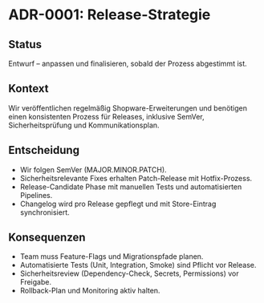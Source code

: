 # ADR-0001: Release-Strategie

## Status
Entwurf – anpassen und finalisieren, sobald der Prozess abgestimmt ist.

## Kontext
Wir veröffentlichen regelmäßig Shopware-Erweiterungen und benötigen einen konsistenten Prozess für Releases, inklusive SemVer, Sicherheitsprüfung und Kommunikationsplan.

## Entscheidung
- Wir folgen SemVer (MAJOR.MINOR.PATCH).
- Sicherheitsrelevante Fixes erhalten Patch-Release mit Hotfix-Prozess.
- Release-Candidate Phase mit manuellen Tests und automatisierten Pipelines.
- Changelog wird pro Release gepflegt und mit Store-Eintrag synchronisiert.

## Konsequenzen
- Team muss Feature-Flags und Migrationspfade planen.
- Automatisierte Tests (Unit, Integration, Smoke) sind Pflicht vor Release.
- Sicherheitsreview (Dependency-Check, Secrets, Permissions) vor Freigabe.
- Rollback-Plan und Monitoring aktiv halten.
